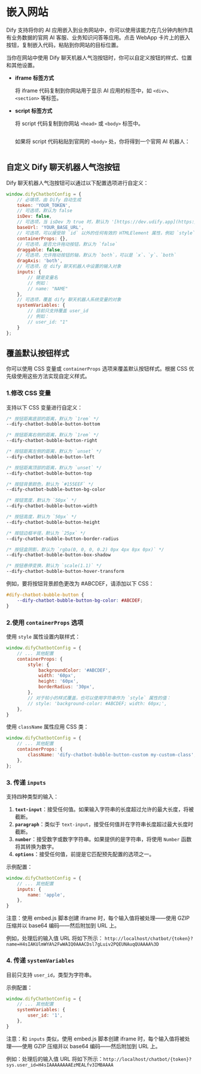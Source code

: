 # 嵌入网站

Dify 支持将你的 AI 应用嵌入到业务网站中，你可以使用该能力在几分钟内制作具有业务数据的官网 AI 客服、业务知识问答等应用。点击 WebApp 卡片上的嵌入按钮，复制嵌入代码，粘贴到你网站的目标位置。

当你在网站中使用 Dify 聊天机器人气泡按钮时，你可以自定义按钮的样式、位置和其他设置。

*   **iframe 标签方式**

    将 iframe 代码复制到你网站用于显示 AI 应用的标签中，如 `<div>`、`<section>` 等标签。
*   **script 标签方式**

    将 script 代码复制到你网站 `<head>` 或 `<body>` 标签中。

    <figure><img src="../../.gitbook/assets/image (69) (1).png" alt=""><figcaption></figcaption></figure>

    如果将 script 代码粘贴到官网的 `<body>` 处，你将得到一个官网 AI 机器人：

    <figure><img src="../../.gitbook/assets/image (40) (1).png" alt=""><figcaption></figcaption></figure>

## 自定义 Dify 聊天机器人气泡按钮

Dify 聊天机器人气泡按钮可以通过以下配置选项进行自定义：

```javascript
window.difyChatbotConfig = {
    // 必填项，由 Dify 自动生成
    token: 'YOUR_TOKEN',
    // 可选项，默认为 false
    isDev: false,
    // 可选项，当 isDev 为 true 时，默认为 '[https://dev.udify.app](https://dev.udify.app)'，否则默认为 '[https://udify.app](https://udify.app)'
    baseUrl: 'YOUR_BASE_URL',
    // 可选项，可以接受除 `id` 以外的任何有效的 HTMLElement 属性，例如 `style`、`className` 等
    containerProps: {},
    // 可选项，是否允许拖动按钮，默认为 `false`
    draggable: false,
    // 可选项，允许拖动按钮的轴，默认为 `both`，可以是 `x`、`y`、`both`
    dragAxis: 'both',
    // 可选项，在 dify 聊天机器人中设置的输入对象
    inputs: {
        // 键是变量名
        // 例如：
        // name: "NAME"
    },
    // 可选项，覆盖 dify 聊天机器人系统变量的对象
    systemVariables: {
        // 目前只支持覆盖 user_id
        // 例如：
        // user_id: "1"
    }
};
```

## 覆盖默认按钮样式

你可以使用 CSS 变量或 `containerProps` 选项来覆盖默认按钮样式。根据 CSS 优先级使用这些方法实现自定义样式。

### 1.修改 CSS 变量

支持以下 CSS 变量进行自定义：

```css
/* 按钮距离底部的距离，默认为 `1rem` */
--dify-chatbot-bubble-button-bottom

/* 按钮距离右侧的距离，默认为 `1rem` */
--dify-chatbot-bubble-button-right

/* 按钮距离左侧的距离，默认为 `unset` */
--dify-chatbot-bubble-button-left

/* 按钮距离顶部的距离，默认为 `unset` */
--dify-chatbot-bubble-button-top

/* 按钮背景颜色，默认为 `#155EEF` */
--dify-chatbot-bubble-button-bg-color

/* 按钮宽度，默认为 `50px` */
--dify-chatbot-bubble-button-width

/* 按钮高度，默认为 `50px` */
--dify-chatbot-bubble-button-height

/* 按钮边框半径，默认为 `25px` */
--dify-chatbot-bubble-button-border-radius

/* 按钮盒阴影，默认为 `rgba(0, 0, 0, 0.2) 0px 4px 8px 0px)` */
--dify-chatbot-bubble-button-box-shadow

/* 按钮悬停变换，默认为 `scale(1.1)` */
--dify-chatbot-bubble-button-hover-transform
```

例如，要将按钮背景颜色更改为 #ABCDEF，请添加以下 CSS：

```css
#dify-chatbot-bubble-button {
    --dify-chatbot-bubble-button-bg-color: #ABCDEF;
}
```

### 2.使用 `containerProps` 选项

使用 `style` 属性设置内联样式：

```javascript
window.difyChatbotConfig = {
    // ... 其他配置
    containerProps: {
        style: {
            backgroundColor: '#ABCDEF',
            width: '60px',
            height: '60px',
            borderRadius: '30px',
        },
        // 对于较小的样式覆盖，也可以使用字符串作为 `style` 属性的值：
        // style: 'background-color: #ABCDEF; width: 60px;',
    },
}
```

使用 `className` 属性应用 CSS 类：

```javascript
window.difyChatbotConfig = {
    // ... 其他配置
    containerProps: {
        className: 'dify-chatbot-bubble-button-custom my-custom-class',
    },
};
```

### 3. 传递 `inputs`

支持四种类型的输入：

1. **`text-input`**：接受任何值。如果输入字符串的长度超过允许的最大长度，将被截断。
2. **`paragraph`**：类似于 `text-input`，接受任何值并在字符串长度超过最大长度时截断。
3. **`number`**：接受数字或数字字符串。如果提供的是字符串，将使用 `Number` 函数将其转换为数字。
4. **`options`**：接受任何值，前提是它匹配预先配置的选项之一。

示例配置：

```javascript
window.difyChatbotConfig = {
    // ... 其他配置
    inputs: {
        name: 'apple',
    },
}
```

注意：使用 embed.js 脚本创建 iframe 时，每个输入值将被处理——使用 GZIP 压缩并以 base64 编码——然后附加到 URL 上。

例如，处理后的输入值 URL 将如下所示： `http://localhost/chatbot/{token}?name=H4sIAKUlmWYA%2FwWAIQ0AAACDsl7gLuiv2PQEUNAuqQUAAAA%3D`

### 4. 传递 `systemVariables`

目前只支持 `user_id`，类型为字符串。

示例配置：

```javascript
window.difyChatbotConfig = {
    // ... 其他配置
    systemVariables: {
        user_id: '1',
    },
}
```

注意：和 `inputs` 类似，使用 embed.js 脚本创建 iframe 时，每个输入值将被处理——使用 GZIP 压缩并以 base64 编码——然后附加到 URL 上。

例如：处理后的输入值 URL 将如下所示：`http://localhost/chatbot/{token}?sys.user_id=H4sIAAAAAAAAEzMEALfv3IMBAAAA`
